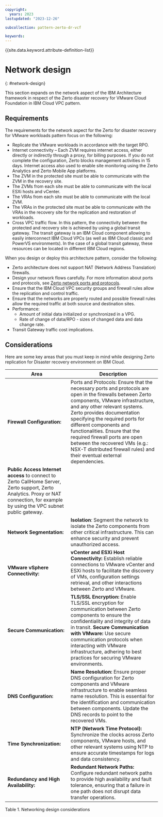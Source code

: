 ```yaml
---
copyright:
  years: 2023
lastupdated: "2023-12-26"

subcollection: pattern-zerto-dr-vcf

keywords:
---
```

{{site.data.keyword.attribute-definition-list}}

# Network design

{: \#network-design}

This section expands on the network aspect of the IBM Architecture framework in respect of the Zerto disaster recovery for VMware Cloud Foundation in IBM Cloud VPC pattern.

## Requirements

The requirements for the network aspect for the Zerto for disaster recovery for VMware workloads pattern focus on the following:

- Replicate the VMware workloads in accordance with the target RPO.
- Internet connectivity – Each ZVM requires internet access, either directly or indirectly through a proxy, for billing purposes. If you do not complete the configuration, Zerto blocks management activities in 15 days. Internet access also used to enable site monitoring using the Zerto Analytics and Zerto Mobile App platforms.
- The ZVM in the protected site must be able to communicate with the ZVM in the recovery site.
- The ZVMs from each site must be able to communicate with the local ESXi hosts and vCenter.
- The VRAs from each site must be able to communicate with the local ZVM.
- The VRAs in the protected site must be able to communicate with the VRAs in the recovery site for the replication and restoration of workloads.
- Cross VPC traffic flow. In this pattern, the connectivity between the protected and recovery site is achieved by using a global transit gateway. The transit gateway is an IBM Cloud component allowing to easily interconnect IBM Cloud VPCs (as well as IBM Cloud classic and PowerVS environments). In the case of a global transit gateway, these resources can be located in different IBM Cloud regions.

When you design or deploy this architecture pattern, consider the following:

- Zerto architecture does not support NAT (Network Address Translation) firewalls.
- Design your network flows carefully. For more information about ports and protocols, see [Zerto network ports and protocols](https://help.zerto.com/bundle/Admin.VC.HTML.90/page/Port_Usage.htm).
- Ensure that the IBM Cloud VPC security groups and firewall rules allow the replication and control traffic.
- Ensure that the networks are properly routed and possible firewall rules allow the required traffic at both source and destination sites.
- Performance:
  - Amount of initial data initialized or synchronized in a VPG.
  - Rate of change of data/RPO - sizes of changed data and data change rate.
- Transit Gateway traffic cost implications.

## Considerations

Here are some key areas that you must keep in mind while designing Zerto replication for Disaster recovery environment on IBM Cloud.

| **Area**                                                                                                                                                                                      | **Description**                                                                                                                                                                                                                                                                                                                                                                                                                                |
| --------------------------------------------------------------------------------------------------------------------------------------------------------------------------------------------------- | ---------------------------------------------------------------------------------------------------------------------------------------------------------------------------------------------------------------------------------------------------------------------------------------------------------------------------------------------------------------------------------------------------------------------------------------------------- |
| **Firewall Configuration:**                                                                                                                                                                   | Ports and Protocols: Ensure that the necessary ports and protocols are open in the firewalls between Zerto components, VMware infrastructure, and any other relevant systems. Zerto provides documentation specifying the required ports for different components and functionalities. Ensure that the required firewall ports are open between the recovered VMs (e.g.: NSX-T distributed firewall rules) and their eventual external dependencies. |
| **Public Access** **Internet access** to connect to Zerto CallHome Server, Zerto support, Zerto Analytics. Proxy or NAT connection, for example by using the VPC subnet public gateway. |                                                                                                                                                                                                                                                                                                                                                                                                                                                      |
| **Network Segmentation:**                                                                                                                                                                     | **Isolation**: Segment the network to isolate the Zerto components from other critical infrastructure. This can enhance security and prevent unauthorized access.                                                                                                                                                                                                                                                                              |
| **VMware vSphere Connectivity:**                                                                                                                                                              | **vCenter and ESXi Host Connectivity:** Establish reliable connections to VMware vCenter and ESXi hosts to facilitate the discovery of VMs, configuration settings retrieval, and other interactions between Zerto and VMware.                                                                                                                                                                                                                 |
| **Secure Communication:**                                                                                                                                                                     | **TLS/SSL Encryption:** Enable TLS/SSL encryption for communication between Zerto components to ensure the confidentiality and integrity of data in transit. **Secure Communication with VMware:** Use secure communication protocols when interacting with VMware infrastructure, adhering to best practices for securing VMware environments.                                                                                          |
| **DNS Configuration:**                                                                                                                                                                        | **Name Resolution:** Ensure proper DNS configuration for Zerto components and VMware infrastructure to enable seamless name resolution. This is essential for the identification and communication between components. Update the DNS records to point to the recovered VMs.                                                                                                                                                                   |
| **Time Synchronization:**                                                                                                                                                                     | **NTP (Network Time Protocol):** Synchronize the clocks across Zerto components, VMware hosts, and other relevant systems using NTP to ensure accurate timestamps for logs and data consistency.                                                                                                                                                                                                                                               |
| **Redundancy and High Availability:**                                                                                                                                                         | **Redundant Network Paths:** Configure redundant network paths to provide high availability and fault tolerance, ensuring that a failure in one path does not disrupt data transfer operations.                                                                                                                                                                                                                                                |

Table 1. Networking design considerations
